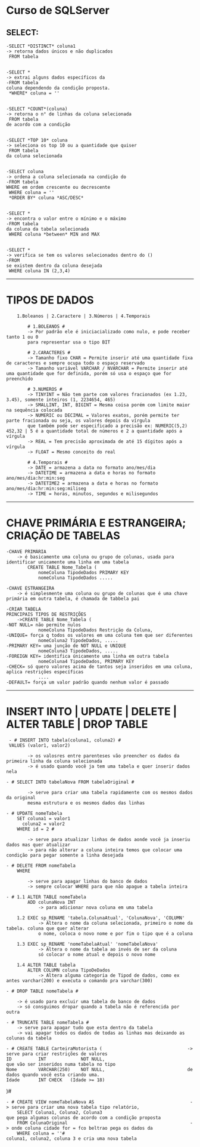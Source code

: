 # Curso de SQLServer
SELECT:
-------------------------------------------------------------------------
    
    -SELECT *DISTINCT* coluna1                                             -> retorna dados únicos e não duplicados 
     FROM tabela
    
    
    -SELECT *                                                              -> extrai alguns dados específicos da 
    -FROM tabela                                                           coluna dependendo da condição proposta.
     *WHERE* coluna = ''


    -SELECT *COUNT*(coluna)                                                -> retorna o n° de linhas da coluna selecionada 
     FROM tabela                                                           de acordo com a condição


    -SELECT *TOP 10* coluna                                                -> seleciona os top 10 ou a quantidade que quiser
     FROM tabela                                                           da coluna selecionada


    -SELECT coluna                                                         -> ordena a coluna selecionada na condição do
    -FROM tabela                                                           WHERE em ordem crescente ou decrescente 
     WHERE coluna = ''
     *ORDER BY* coluna *ASC/DESC*


    -SELECT *                                                              -> encontra o valor entre o mínimo e o máximo
    -FROM tabela                                                           da coluna da tabela selecionada
     WHERE coluna *between* MIN and MAX


    -SELECT *                                                             -> verifica se tem os valores selecionados dentro do ()  
    -FROM                                                                 se existem dentro da coluna desejada    
     WHERE coluna IN (2,3,4)

-------------------------------------------------------------------------

# TIPOS DE DADOS
        1.Boleanos | 2.Caractere | 3.Números | 4.Temporais

            # 1.BOLEANOS #
            -> Por padrão ele é iniciacializado como nulo, e pode receber tanto 1 ou 0
            para representar usa o tipo BIT
        
            # 2.CARACTERES #
            -> Tamanho fixo CHAR = Permite inserir até uma quantidade fixa de caracteres e sempre ocupa todo o espaço reservado 
            -> Tamanho variável VARCHAR / NVARCHAR = Permite inserir até uma quantidade que for definida, porém só usa o espaço que for preenchido

            # 3.NUMEROS #
            -> TINYINT = Não tem parte com valores fracionados (ex 1.23, 3.45), somente inteiros (1, 2234654, 465)
            -> SMALLINT, INT, BIGINT = Mesma coisa porém com limite maior na sequência colocada
            -> NUMERIC ou DECIMAL = Valores exatos, porém permite ter parte fracionada ou seja, os valores depois da vírgula
            que também pode ser especificado a precisão ex: NUMERIC(5,2) 452,32 | 5 é a quantidade total de números e 2 a quantidade após a vírgula
            -> REAL = Tem precisão aproximada de até 15 dígitos após a vírgula
            -> FLOAT = Mesmo conceito do real

            # 4.Temporais #
            -> DATE = armazena a data no formato ano/mes/dia
            -> DATETIME = armazena a data e horas no formato ano/mes/dia:hr:min:seg
            -> DATETIME2 = armazena a data e horas no formato ano/mes/dia:hr:min:seg:miliseg
            -> TIME = horas, minutos, segundos e milisegundos

-------------------------------------------------------------------------

# CHAVE PRIMÁRIA E ESTRANGEIRA; CRIAÇÃO DE TABELAS

    -CHAVE PRIMÁRIA
        -> é basicamente uma coluna ou grupo de colunas, usada para identificar unicamente uma linha em uma tabela
            CREATE TABLE Nome_Tabela (
                nomeColuna TipodeDados PRIMARY KEY
                nomeColuna TipodeDados .....

    -CHAVE ESTRANGEIRA
        -> é simplesmente uma coluna ou grupo de colunas que é uma chave primária em outra tabela, é chamada de tabbela pai

    -CRIAR TABELA                                                                PRINCIPAIS TIPOS DE RESTRIÇÕES
        ->CREATE TABLE Nome_Tabela (                                             -NOT NULL= não permite nulos   
                nomeColuna TipodeDados Restrição da Coluna,                      -UNIQUE= força q todos os valores em uma coluna tem que ser diferentes  
                nomeColuna2 TipodeDados, .....                                   -PRIMARY KEY= uma junção de NOT NULL e UNIQUE 
                nomeColuna3 TipodeDados, .....                                   -FOREIGN KEY= identifica únicamente uma linha em outra tabela
                nomeColuna4 TipodeDados, PRIMARY KEY                             -CHECK= só quero valores acima de tantos seja inseridos em uma coluna, aplica restrições específicas
                ....                                                             -DEFAULT= força um valor padrão quando nenhum valor é passado   
            

-------------------------------------------------------------------------

# INSERT INTO | UPDATE | DELETE | ALTER TABLE | DROP TABLE
    
     - # INSERT INTO tabela(coluna1, coluna2) #                            
     VALUES (valor1, valor2)

            -> os valosres entre parenteses vão preencher os dados da primeira linha da coluna selecionada
            -> é usado quando você ja tem uma tabela e quer inserir dados nela

    - # SELECT INTO tabelaNova FROM tabelaOriginal #

            -> serve para criar uma tabela rapidamente com os mesmos dados da original
            mesma estrutura e os mesmos dados das linhas 

    - # UPDATE nomeTabela
        SET coluna1 = valor1
          coluna2 = valor2
        WHERE id = 2 #
      
            -> serve para atualizar linhas de dados aonde você ja inseriu dados mas quer atualizar
            -> para não alterar a coluna inteira temos que colocar uma condição para pegar somente a linha desejada

    - # DELETE FROM nomeTabela
        WHERE 
        
            -> serve para apagar linhas do banco de dados
            -> sempre colocar WHERE para que não apague a tabela inteira

    - # 1.1 ALTER TABLE nomeTabela
            ADD colunaNova INT
                -> para adicionar nova coluna em uma tabela
            
        1.2 EXEC sp_RENAME 'tabela.ColunaAtual', 'ColunaNova', 'COLUMN'
                -> Altera o nome da coluna selecionada, primeiro o nome da tabela. coluna que quer alterar 
                o nome, coloca o novo nome e por fim o tipo que é a coluna

        1.3 EXEC sp_RENAME 'nomeTabelaAtual' 'nomeTabelaNova'
                -> Altera o nome da tabela ao invés de ser da coluna
                só colocar o nome atual e depois o novo nome

        1.4 ALTER TABLE tabela
            ALTER COLUMN coluna TipoDeDados
                -> Altera alguma categoria de Tipod de dados, como ex antes varchar(200) e executa o comando pra varchar(300)
                
    - # DROP TABLE nomeTabela #
    
        -> é usado para excluir uma tabela do banco de dados
        -> só consguimos dropar quando a tabela não é referencida por outra 

    - # TRUNCATE TABLE nomeTabela #
        -> serve para apagar tudo que esta dentro da tabela 
        -> vai apagar todos os dados de todas as linhas mas deixando as colunas da tabela

    - # CREATE TABLE CarteiraMotorista (                                -> serve para criar restrições de valores
	ID			INT				NOT NULL,                               que vão ser inseridos numa tabela no tipo 
	Nome		VARCHAR(250)	NOT NULL,                               de dados quando você esta criando uma.
	Idade		INT CHECK	(Idade >= 18)
)#

    - # CREATE VIEW nomeTabelaNova AS                                    -> serve para criar uma nova tabela tipo relatório,
        SELECT Coluna1, Coluna2, Coluna3                                 que pega algumas colunas de acordo com a condição proposta   
        FROM ColunaOriginal                                              -> onde coluna cidade for = fco beltrao pega os dados da   
        WHERE coluna = ''#                                               coluna1, coluna2, coluna 3 e cria uma nova tabela 
        

